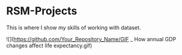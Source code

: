# RSM-Projects
This is where I show my skills of working with dataset. 

![](https://github.com/Your_Repository_Name/GIF _ How annual GDP changes affect life expectancy.gif)
